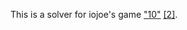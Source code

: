 This is a solver for iojoe's game ["10"](http://www.iojoe.com/10/) [[2]](http://www.youtube.com/watch?v=R04gRJHkeXk).

